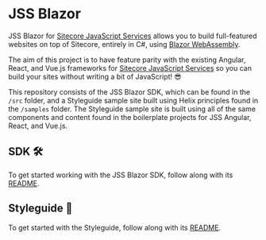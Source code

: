 # JSS Blazor

JSS Blazor for [Sitecore JavaScript Services][1] allows you to build
full-featured websites on top of Sitecore, entirely in C#, using
[Blazor WebAssembly][2].

The aim of this project is to have feature parity with the existing Angular,
React, and Vue.js frameworks for [Sitecore JavaScript Services][1] so you can
build your sites without writing a bit of JavaScript! 😎

This repository consists of the JSS Blazor SDK, which can be found in the `/src`
folder, and a Styleguide sample site built using Helix principles found in the
`/samples` folder. The Styleguide sample site is built using all of the same
components and content found in the boilerplate projects for JSS Angular, React,
and Vue.js.

## SDK 🛠️

To get started working with the JSS Blazor SDK, follow along with its
[README][3].

## Styleguide 🎨

To get started with the Styleguide, follow along with its [README][4].

[1]: https://jss.sitecore.com
[2]: https://docs.microsoft.com/en-us/aspnet/core/blazor/hosting-models?view=aspnetcore-3.0#blazor-webassembly
[3]: /src/README.md
[4]: /samples/Styleguide/README.md
